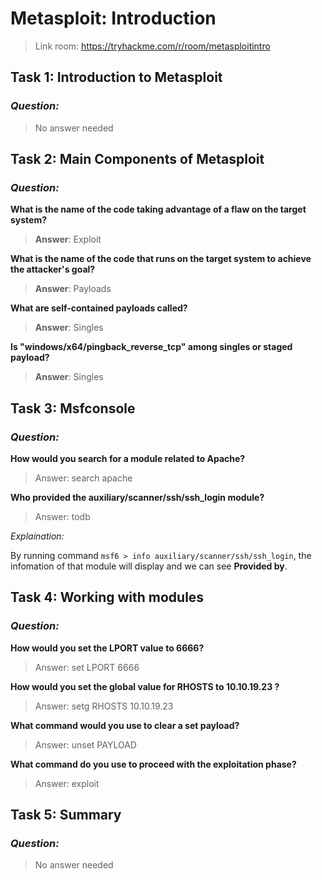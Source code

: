 # Metasploit: Introduction

> Link room: https://tryhackme.com/r/room/metasploitintro

## Task 1: Introduction to Metasploit
### *Question:*
>No answer needed

## Task 2: Main Components of Metasploit
### *Question:*
**What is the name of the code taking advantage of a flaw on the target system?**
> **Answer**: Exploit

**What is the name of the code that runs on the target system to achieve the attacker's goal?**
> **Answer**: Payloads

**What are self-contained payloads called?**
> **Answer**: Singles

**Is "windows/x64/pingback_reverse_tcp" among singles or staged payload?**
> **Answer**: Singles

## Task 3: Msfconsole
### *Question:*
**How would you search for a module related to Apache?**
> Answer: search apache

**Who provided the auxiliary/scanner/ssh/ssh_login module?**
> Answer: todb

*Explaination:*

By running command `msf6 > info auxiliary/scanner/ssh/ssh_login`, the infomation of that module will display and we can see **Provided by**.

## Task 4: Working with modules
### *Question:*
**How would you set the LPORT value to 6666?**
> Answer: set LPORT 6666

**How would you set the global value for RHOSTS  to 10.10.19.23 ?**
> Answer: setg RHOSTS 10.10.19.23

**What command would you use to clear a set payload?**
> Answer: unset PAYLOAD

**What command do you use to proceed with the exploitation phase?**
> Answer: exploit

## Task 5: Summary
### *Question:*
> No answer needed
